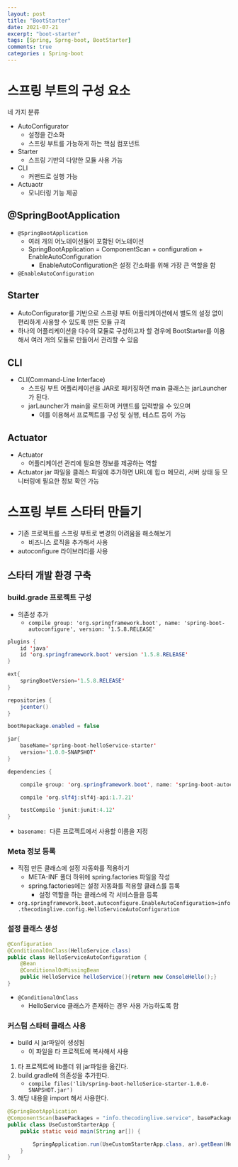 ```yaml
---
layout: post
title: "BootStarter"
date: 2021-07-21
excerpt: "boot-starter"
tags: [Spring, Sprng-boot, BootStarter]
comments: true
categories : Spring-boot
---
```

# 스프링 부트의 구성 요소
네 가지 분류
- AutoConfigurator
    - 설정을 간소화
    - 스프링 부트를 가능하게 하는 핵심 컴포넌트
- Starter
    - 스프링 기반의 다양한 모듈 사용 가능
- CLI
    - 커맨드로 실행 가능
- Actuaotr
    - 모니터링 기능 제공

## @SpringBootApplication
- `@SpringBootApplication`
    - 여러 개의 어노테이션들이 포함된 어노테이션
    - SpringBootApplication = ComponentScan + configuration + EnableAutoConfiguration
        - EnableAutoConfiguration은 설정 간소화를 위해 가장 큰 역할을 함
- `@EnableAutoConfiguration`

## Starter
- AutoConfigurator를 기반으로 스프링 부트 어플리케이션에서 별도의 설정 없이 편리하게 사용할 수 있도록 만든 모듈 규격
- 하나의 어플리케이션을 다수의 모듈로 구성하고자 할 경우에 BootStarter를 이용해서 여러 개의 모듈로 만들어서 관리할 수 있음

## CLI
- CLI(Command-Line Interface)
    - 스프링 부트 어플리케이션을 JAR로 패키징하면 main 클래스는 jarLauncher가 된다.
    - jarLauncher가 main을 로드하며 커맨드를 입력받을 수 있으며
        - 이를 이용해서 프로젝트를 구성 및 실행, 테스트 등이 가능

## Actuator
- Actuator
    - 어플리케이션 관리에 필요한 정보를 제공하는 역할
- Actuator jar 파일을 클레스 파일에 추가하면 URL에 힙ㅁ 메모리, 서버 상태 등 모니터링에 필요한 정보 확인 가능

# 스프링 부트 스타터 만들기
- 기존 프로젝트를 스프링 부트로 변경의 어려움을 해소해보기
    - 비즈니스 로직을 추가해서 사용
- autoconfigure 라이브러리를 사용

## 스타터 개발 환경 구축
### build.grade 프로젝트 구성
- 의존성 추가
    - `compile group: 'org.springframework.boot', name: 'spring-boot-autoconfigure', version: '1.5.8.RELEASE'`
```java
plugins {
    id 'java'
    id 'org.springframework.boot' version '1.5.8.RELEASE'
}

ext{
    springBootVersion='1.5.8.RELEASE'
}

repositories {
    jcenter()
}

bootRepackage.enabled = false

jar{
    baseName='spring-boot-helloService-starter'
    version='1.0.0-SNAPSHOT'
}

dependencies {

    compile group: 'org.springframework.boot', name: 'spring-boot-autoconfigure', version: '1.5.8.RELEASE'

    compile 'org.slf4j:slf4j-api:1.7.21'

    testCompile 'junit:junit:4.12'
}
```
- `basename: `다른 프로젝트에서 사용할 이름을 지정

### Meta 정보 등록
- 직접 만든 클래스에 설정 자동화를 적용하기
    - META-INF 폴더 하위에 spring.factories 파일을 작성
    - spring.factories에는 설정 자동화를 적용할 클래스를 등록
        - 설정 역할을 하는 클래스에 각 서비스들을 등록
- `org.springframework.boot.autoconfigure.EnableAutoConfiguration=info.thecodinglive.config.HelloServiceAutoConfiguration`

### 설정 클래스 생성
```java
@Configuration
@ConditionalOnClass(HelloService.class)
public class HelloServiceAutoConfiguration {
    @Bean
    @ConditionalOnMissingBean
    public HelloService helloService(){return new ConsoleHello();}
}
```
- `@ConditionalOnClass`
    - HelloService 클래스가 존재하는 경우 사용 가능하도록 함

### 커스텀 스타터 클래스 사용
- build 시 jar파일이 생성됨
    - 이 파일을 타 프로젝트에 복사해서 사용

1. 타 프로젝트에 lib폴더 위 jar파일을 옮긴다.
2. build.gradle에 의존성을 추가한다.
    - `compile files('lib/spring-boot-helloSerice-starter-1.0.0-SNAPSHOT.jar')`
3. 해당 내용을 import 해서 사용한다.

```java
@SpringBootApplication
@ComponentScan(basePackages = "info.thecodinglive.service", basePackageClasses = HelloService.class)
public class UseCustomStarterApp {
    public static void main(String ar[]) {

        SpringApplication.run(UseCustomStarterApp.class, ar).getBean(HelloService.class).hi();
    }
}
```
